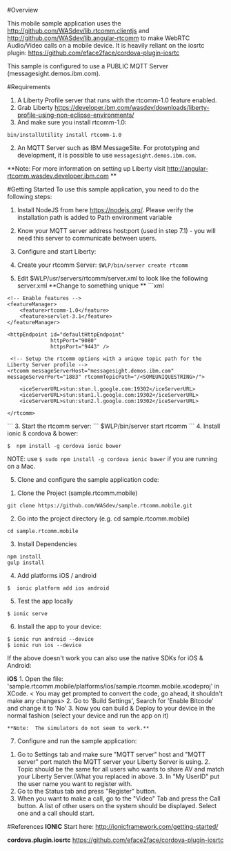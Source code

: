 #Overview

This mobile sample application uses the http://github.com/WASdev/lib.rtcomm.clientjs and http://github.com/WASdev/lib.angular-rtcomm to make WebRTC Audio/Video calls on a mobile device.  It is heavily reliant on the iosrtc plugin: https://github.com/eface2face/cordova-plugin-iosrtc

This sample is configured to use a PUBLIC MQTT Server (messagesight.demos.ibm.com). 

#Requirements

1.  A Liberty Profile server that runs with the rtcomm-1.0 feature enabled.
  1. Grab Liberty https://developer.ibm.com/wasdev/downloads/liberty-profile-using-non-eclipse-environments/
  2. And make sure you install rtcomm-1.0:
  ```
  bin/installUtility install rtcomm-1.0
  ```
2.  An MQTT Server such as IBM MessageSite. For prototyping and development, it is possible to use `messagesight.demos.ibm.com`. 

**Note:  For more information on setting up Liberty visit http://angular-rtcomm.wasdev.developer.ibm.com **

#Getting Started
To use this sample application, you need to do the following steps:

1. Install NodeJS from here https://nodejs.org/. Please verify the installation path is added to Path environment variable

2. Know your MQTT server address host:port (used in step 7.1) - you will need this server to communicate between users. 

3.  Configure and start Liberty:
  1.  Create your rtcomm Server:
    ```
    $WLP/bin/server create rtcomm
    ```
  2.  Edit $WLP/usr/servers/rtcomm/server.xml to look like the following server.xml **Change *<SOMEUNIQUESTRING>* to something unique **
    ```xml
    <?xml version="1.0" encoding="UTF-8"?>
<server description="rtcomm developer sandbox liberty profile">

    <!-- Enable features -->
    <featureManager>
        <feature>rtcomm-1.0</feature>
        <feature>servlet-3.1</feature>
    </featureManager>

    <httpEndpoint id="defaultHttpEndpoint"
                  httpPort="9080"
                  httpsPort="9443" />

     <!-- Setup the rtcomm options with a unique topic path for the Liberty Server profile -->
	<rtcomm messageServerHost="messagesight.demos.ibm.com" messageServerPort="1883" rtcommTopicPath="/<SOMEUNIQUESTRING>/">
		
		<iceServerURL>stun:stun.l.google.com:19302</iceServerURL>
		<iceServerURL>stun:stun1.l.google.com:19302</iceServerURL>
		<iceServerURL>stun:stun2.l.google.com:19302</iceServerURL>
					
	</rtcomm>
	
</server>
```
   3.  Start the rtcomm server:
      ```
      $WLP/bin/server start rtcomm
   ```
4. Install ionic & cordova & bower:

```
$  npm install -g cordova ionic bower
```
NOTE: use `$ sudo npm install -g cordova ionic bower` if you are running on a Mac.

5. Clone and configure the sample application code:
 
  1)  Clone the Project (sample.rtcomm.mobile)
  ```
  git clone https://github.com/WASdev/sample.rtcomm.mobile.git 
  ```
  2) Go into the project directory   (e.g. cd sample.rtcomm.mobile)
  ```
  cd sample.rtcomm.mobile
  ```
  3) Install Dependencies
  ```
  npm install
  gulp install
  ```
  4) Add platforms iOS / android
  ```
  $  ionic platform add ios android
  ``` 

  5)  Test the app locally
  ```
  $ ionic serve
  ```
  6) Install the app to your device:

  ```
  $ ionic run android --device
  $ ionic run ios --device
  ```
  If the above doesn't work you can also use the native SDKs for iOS & Android:

  **iOS**
    1. Open the file: 'sample.rtcomm.mobile/platforms/ios/sample.rtcomm.mobile.xcodeproj' in XCode.
       < You may get prompted to convert the code, go ahead, it shouldn't make any changes>
    2. Go to 'Build Settings', Search for 'Enable Bitcode' and change it to 'No' 
    3. Now you can build & Deploy to your device in the normal fashion (select your device and run the app on it)

    **Note:  The simulators do not seem to work.**

  7) Configure and run the sample application:

   1. Go to Settings tab and make sure "MQTT server" host and "MQTT server" port match the MQTT server your Liberty Server is using. 
    2. Topic should be the same for all users who wants to share AV and match your Liberty Server.(What you replaced in <SOMEUNIQUESTRING> above.
    3. In "My UserID" put the user name you want to register with.
   4. Go to the Status tab and press "Register" button.
  5. When you want to make a call, go to the "Video" Tab and press the Call button.  A list of other users on the system should be displayed.  Select one and a call should start.

#References
**IONIC**
Start here: http://ionicframework.com/getting-started/

**cordova.plugin.iosrtc**
https://github.com/eface2face/cordova-plugin-iosrtc

